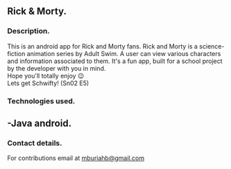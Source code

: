 ## Rick & Morty.

### Description.
This is an android app for Rick and Morty fans. Rick and Morty is a science-fiction animation series by Adult Swim.
A user can view various characters and information associated to them.
It's a fun app, built for a school project by the developer with you in mind. <br>
Hope you'll totally enjoy :wink:<br>
Lets get Schwifty! (Sn02 E5)

### Technologies used.
-Java android.
-

### Contact details.

For contributions email at mburiahb@gmail.com
